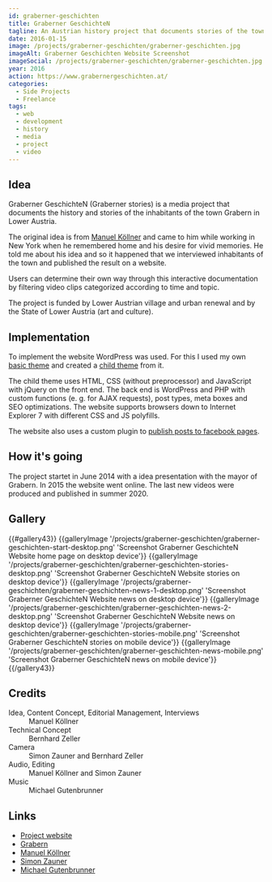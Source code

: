 ```yaml
---
id: graberner-geschichten
title: Graberner GeschichteN
tagline: An Austrian history project that documents stories of the town Grabern (Lower Austria), funded by the state.
date: 2016-01-15
image: /projects/graberner-geschichten/graberner-geschichten.jpg
imageAlt: Graberner Geschichten Website Screenshot
imageSocial: /projects/graberner-geschichten/graberner-geschichten.jpg
year: 2016
action: https://www.grabernergeschichten.at/
categories:
  - Side Projects
  - Freelance
tags:
  - web
  - development
  - history
  - media
  - project
  - video
---
```


## Idea

Graberner GeschichteN (Graberner stories) is a media project that documents the history and stories of the inhabitants of the town Grabern in Lower Austria.

The original idea is from [Manuel Köllner](https://www.manuelkoellner.com/) and came to him while working in New York when he  remembered home and his desire for vivid memories. He told me about his idea and so it happened that we interviewed inhabitants of the town and published the result on a website.

Users can determine their own way through this interactive documentation by filtering video clips categorized according to time and topic.

The project is funded by Lower Austrian village and urban renewal and by the State of Lower Austria (art and culture).

## Implementation

To implement the website WordPress was used. For this I used my own [basic theme](https://github.com/bhdzllr/blankbase) and created a [child theme](https://github.com/bhdzllr/gschichtn-2016) from it. 

The child theme uses HTML, CSS (without preprocessor) and JavaScript with jQuery on the front end. The back end is WordPress and PHP with custom functions (e. g. for AJAX requests), post types, meta boxes and SEO optimizations. The website supports browsers down to Internet Explorer 7 with different CSS and JS polyfills.

The website also uses a custom plugin to [publish posts to facebook pages](../facebook-pages-for-wordpress).

## How it's going

The project startet in June 2014 with a idea presentation with the mayor of Grabern. In 2015 the website went online. The last new videos were produced and published in summer 2020.

## Gallery

<!-- <figure>
  <img src="/img/image-640.jpg" alt="Sonnenaufgang mit Nebel" />
  <figcaption>Das ist ein Text der das Bild beschreibt. Was soll ich sonst noch dazu sagen?</figcaption>
</figure>

<hbs>
{{image "/img/image-640.jpg" "Sonnenaufgang mit Nebel"}}
</hbs> -->

<hbs>
{{#gallery43}}
  {{galleryImage '/projects/graberner-geschichten/graberner-geschichten-start-desktop.png' 'Screenshot Graberner GeschichteN Website home page on desktop device'}}
  {{galleryImage '/projects/graberner-geschichten/graberner-geschichten-stories-desktop.png' 'Screenshot Graberner GeschichteN Website stories on desktop device'}}
  {{galleryImage '/projects/graberner-geschichten/graberner-geschichten-news-1-desktop.png' 'Screenshot Graberner GeschichteN Website news on desktop device'}}
  {{galleryImage '/projects/graberner-geschichten/graberner-geschichten-news-2-desktop.png' 'Screenshot Graberner GeschichteN Website news on desktop device'}}
  {{galleryImage '/projects/graberner-geschichten/graberner-geschichten-stories-mobile.png' 'Screenshot Graberner GeschichteN stories on mobile device'}}
  {{galleryImage '/projects/graberner-geschichten/graberner-geschichten-news-mobile.png' 'Screenshot Graberner GeschichteN news on mobile device'}}
{{/gallery43}}
</hbs>

## Credits

<dl class="description-list-simple">
  <dt>Idea, Content Concept, Editorial Management, Interviews </dt>
  <dd>Manuel Köllner</dd>

  <dt>Technical Concept</dt>
  <dd>Bernhard Zeller</dd>

  <dt>Camera</dt>
  <dd>Simon Zauner and Bernhard Zeller</dd>

  <dt>Audio, Editing</dt>
  <dd>Manuel Köllner and Simon Zauner</dd>
  
  <dt>Music</dt>
  <dd>Michael Gutenbrunner</dd>
</dl>

## Links

* [Project website](https://www.grabernergeschichten.at/)
* [Grabern](https://www.gemeinde-grabern.at/)
* [Manuel Köllner](https://www.manuelkoellner.com/)
* [Simon Zauner](https://www.simonzauner.com/)
* [Michael Gutenbrunner](https://soundcloud.com/mgutenbrunner)
